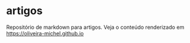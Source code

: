 # artigos
Repositório de markdown para artigos. Veja o conteúdo renderizado em https://oliveira-michel.github.io
